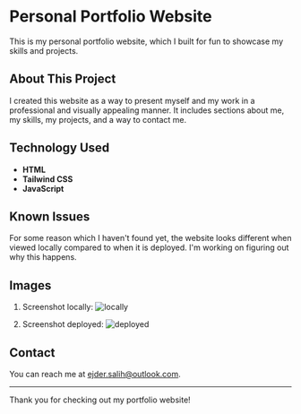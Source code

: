 # Personal Portfolio Website

This is my personal portfolio website, which I built for fun to showcase my skills and projects.

## About This Project

I created this website as a way to present myself and my work in a professional and visually appealing manner. It includes sections about me, my skills, my projects, and a way to contact me.

## Technology Used

- **HTML**
- **Tailwind CSS**
- **JavaScript**

## Known Issues

For some reason which I haven't found yet, the website looks different when viewed locally compared to when it is deployed. I'm working on figuring out why this happens.

## Images


1. Screenshot locally:
   ![locally](https://github.com/user-attachments/assets/65456d89-f406-45bf-9ac1-249b55d0584a)

2. Screenshot deployed:
   ![deployed](https://github.com/user-attachments/assets/56c3ca9e-631f-4e07-adbf-49b983a14d30)

## Contact

You can reach me at [ejder.salih@outlook.com](mailto:ejder.salih@outlook.com).

---

Thank you for checking out my portfolio website!

